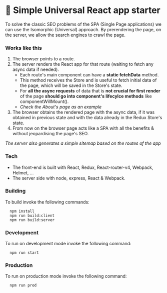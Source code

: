# 🚀 Simple Universal React app starter
To solve the classic SEO problems of the SPA (Single Page applications) we can use the Isomorphic (Universal) approach.
By prerendering the page, on the server, we allow the search engines to crawl the page.

### Works like this
1. The browser points to a route.
2. The server renders the React app for that route (waiting to fetch any async data if needed).  
   - Each route's main component can have a **static fetchData** method.  
   - This method receives the Store and is useful to fetch initial data of the page, which will be saved in the Store's state.  
   - For **all the async requests** of data that is **not crucial for first render** of the page **should go into component's lifecylce methods** like componentWillMount().  
   - *Check the About's page as an example*
3. The browser obtains the rendered page with the async data, if it was obtained in previous state and with the data already in the Redux Store's state.
4. From now on the browser page acts like a SPA with all the benefits & without jeopardising the page's SEO.

*The server also generates a simple sitemap based on the routes of the app*  

### Tech
- The front-end is built with React, Redux, React-router-v4, Webpack, Helmet, ...
- The server side with node, express, React & Webpack.

### Building
To build invoke the following commands:

```
  npm install
  npm run build:client
  npm run build:server
```

### Development
To run on development mode invoke the following command:

```
  npm run start
```


### Production
To run on production mode invoke the following command:

```
  npm run prod
```
